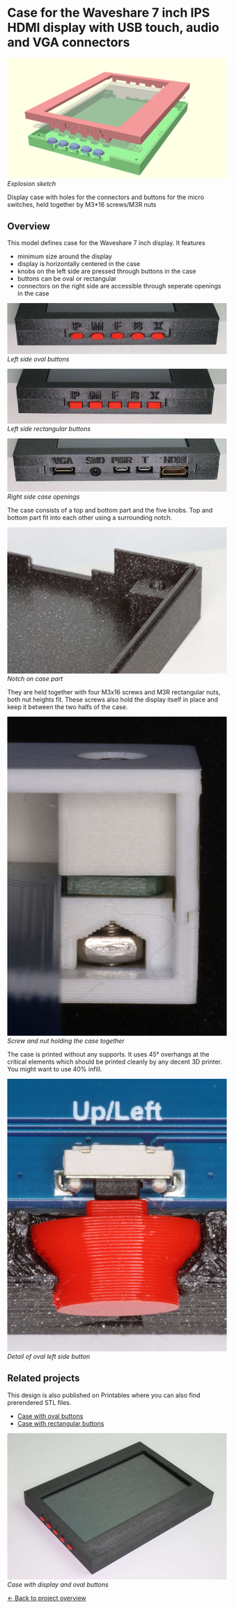 # Case for the Waveshare 7 inch IPS HDMI display with USB touch, audio and VGA connectors

![Explosion sketch of the design](img/waveshare-7-inch-display-case-v1-elliptic.png "Explosion sketch")  
*Explosion sketch*

Display case with holes for the connectors and buttons for the micro switches, held together by M3*16 screws/M3R nuts

## Overview

This model defines case for the Waveshare 7 inch display. It features

- minimum size around the display
- display is horizontally centered in the case
- knobs on the left side are pressed through buttons in the case
- buttons can be oval or rectangular
- connectors on the right side are accessible through seperate openings in the case

![Picture of left side oval buttons](img/2025-06-01.7862.R.Linke-Seite-ovale-Tasten-800.jpg "Left side oval buttons")  
*Left side oval buttons*

![Picture of left side recangular buttons](img/2025-06-01.7868.R.Linke-Seite-rechteckige-Tasten-800.jpg "Left side rectangular buttons")  
*Left side rectangular buttons*

![Picture of right side case openings](img/2025-06-01.7863.R.Rechte-Seite-800.jpg "Right side case openings")  
*Right side case openings*

The case consists of a top and bottom part and the five knobs.
Top and bottom part fit into each other using a surrounding notch.

![Picture of notch on case part](img/2025-06-01.7879.Nut-zwischen-Gehaeusehaelften-800.jpg "Notch on case part")  
*Notch on case part*

They are held together with four M3x16 screws and M3R rectangular nuts,
both nut heights fit. These screws also hold the display itself in place
and keep it between the two halfs of the case.

![Picture of screw and nut holding the case together](img/2025-06-01.7859.R.Schraubverbindung-mit-hoher-Mutter-800.jpg "Screw and nut holding the case together")  
*Screw and nut holding the case together*

The case is printed without any supports. It uses 45° overhangs at the critical elements
which should be printed cleanly by any decent 3D printer. You might want to use 40% infill.

![Picture of oval left side button](img/2025-06-01.7874.R.Detailansicht-ovale-Tasten-800.jpg "Detail of oval left side button")  
*Detail of oval left side button*

## Related projects

This design is also published on Printables where you can also find prerendered STL files.

* [Case with oval buttons](https://www.printables.com/model/1318542-case-for-the-waveshare-7-inch-ips-hdmi-display-wit)
* [Case with rectangular buttons](https://www.printables.com/model/1318554-case-for-the-waveshare-7-inch-ips-hdmi-display-wit)

![Picture of case](img/2025-06-01.7861.Gesamtansicht-mit-ovalen-Tasten-800.jpg "Case with display and oval buttons")  
*Case with display and oval buttons*

[← Back to project overview](../README.md)
